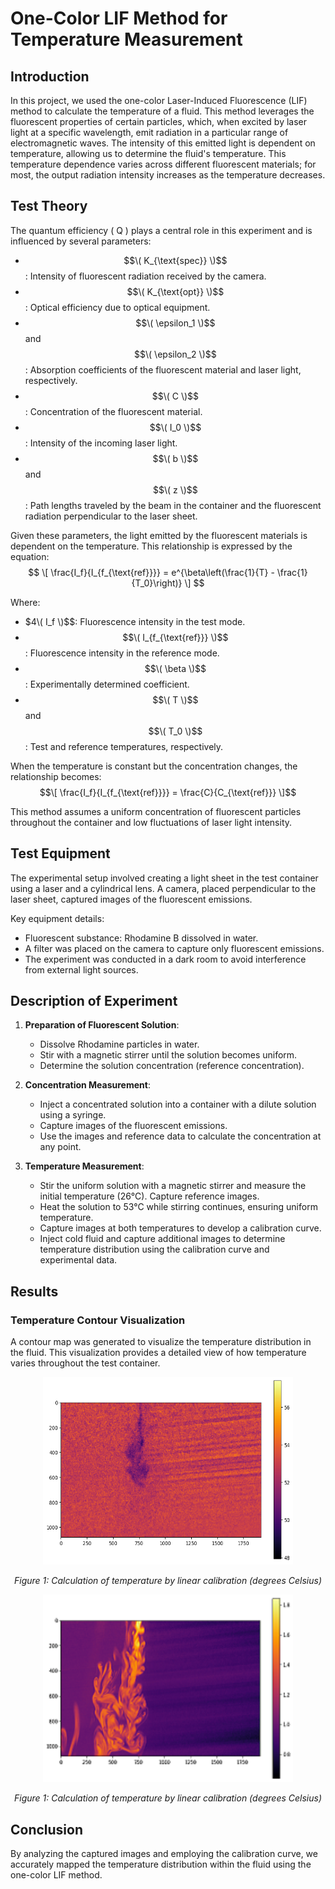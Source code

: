 # One-Color LIF Method for Temperature Measurement

## Introduction
In this project, we used the one-color Laser-Induced Fluorescence (LIF) method to calculate the temperature of a fluid. This method leverages the fluorescent properties of certain particles, which, when excited by laser light at a specific wavelength, emit radiation in a particular range of electromagnetic waves. The intensity of this emitted light is dependent on temperature, allowing us to determine the fluid's temperature. This temperature dependence varies across different fluorescent materials; for most, the output radiation intensity increases as the temperature decreases.

## Test Theory
The quantum efficiency \( Q \) plays a central role in this experiment and is influenced by several parameters:

- $$\( K_{\text{spec}} \)$$: Intensity of fluorescent radiation received by the camera.
- $$\( K_{\text{opt}} \)$$: Optical efficiency due to optical equipment.
- $$\( \epsilon_1 \)$$ and $$\( \epsilon_2 \)$$: Absorption coefficients of the fluorescent material and laser light, respectively.
- $$\( C \)$$: Concentration of the fluorescent material.
- $$\( I_0 \)$$: Intensity of the incoming laser light.
- $$\( b \)$$ and $$\( z \)$$: Path lengths traveled by the beam in the container and the fluorescent radiation perpendicular to the laser sheet.

Given these parameters, the light emitted by the fluorescent materials is dependent on the temperature. This relationship is expressed by the equation:
$$
\[
\frac{I_f}{I_{f_{\text{ref}}}} = e^{\beta\left(\frac{1}{T} - \frac{1}{T_0}\right)}
\]
$$

Where:

- $4\( I_f \)$$: Fluorescence intensity in the test mode.
- $$\( I_{f_{\text{ref}}} \)$$: Fluorescence intensity in the reference mode.
- $$\( \beta \)$$: Experimentally determined coefficient.
- $$\( T \)$$ and $$\( T_0 \)$$: Test and reference temperatures, respectively.

When the temperature is constant but the concentration changes, the relationship becomes:
$$\[
\frac{I_f}{I_{f_{\text{ref}}}} = \frac{C}{C_{\text{ref}}}
\]$$

This method assumes a uniform concentration of fluorescent particles throughout the container and low fluctuations of laser light intensity.

## Test Equipment
The experimental setup involved creating a light sheet in the test container using a laser and a cylindrical lens. A camera, placed perpendicular to the laser sheet, captured images of the fluorescent emissions. 

Key equipment details:
- Fluorescent substance: Rhodamine B dissolved in water.
- A filter was placed on the camera to capture only fluorescent emissions.
- The experiment was conducted in a dark room to avoid interference from external light sources.

## Description of Experiment
1. **Preparation of Fluorescent Solution**:
    - Dissolve Rhodamine particles in water.
    - Stir with a magnetic stirrer until the solution becomes uniform.
    - Determine the solution concentration (reference concentration).

2. **Concentration Measurement**:
    - Inject a concentrated solution into a container with a dilute solution using a syringe.
    - Capture images of the fluorescent emissions.
    - Use the images and reference data to calculate the concentration at any point.

3. **Temperature Measurement**:
    - Stir the uniform solution with a magnetic stirrer and measure the initial temperature (26°C). Capture reference images.
    - Heat the solution to 53°C while stirring continues, ensuring uniform temperature.
    - Capture images at both temperatures to develop a calibration curve.
    - Inject cold fluid and capture additional images to determine temperature distribution using the calibration curve and experimental data.

## Results

### Temperature Contour Visualization
A contour map was generated to visualize the temperature distribution in the fluid. This visualization provides a detailed view of how temperature varies throughout the test container.


<div align="center">
    <img width="400" height="300" src="Figures/lif_1.png" alt="Calculation of temperature by linear calibration (degrees Celsius)">
    <p><i>Figure 1: Calculation of temperature by linear calibration (degrees Celsius)</i></p>
</div>

<div align="center">
    <img width="400" height="300" src="Figures/lif_2.png" alt="Calculation of temperature by linear calibration (degrees Celsius)">
    <p><i>Figure 1: Calculation of temperature by linear calibration (degrees Celsius)</i></p>
</div>


## Conclusion
By analyzing the captured images and employing the calibration curve, we accurately mapped the temperature distribution within the fluid using the one-color LIF method.
